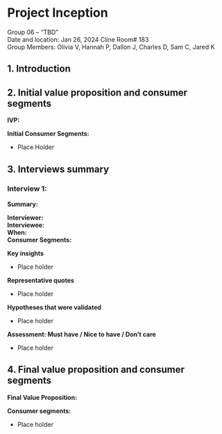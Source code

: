 # Project Inception

Group 06 – “TBD”\
Date and location:  Jan 26, 2024 Cline Room# 183\
Group Members: Olivia V, Hannah P, Dallon J, Charles D, Sam C, Jared K

## 1. Introduction


## 2. Initial value proposition and consumer segments

**IVP:**



**Initial Consumer Segments:**

 - Place Holder


## 3. Interviews summary

### Interview 1:

**Summary:** 

**Interviewer:** \
**Interviewee:** \
**When:** \
**Consumer Segments:** 

**Key insights**
  - Place holder

 **Representative quotes**
  - Place holder

 **Hypotheses that were validated**
  - Place holder

 **Assessment: Must have / Nice to have / Don’t care**
  - Place holder


## 4. Final value proposition and consumer segments

**Final Value Proposition:**


**Consumer segments:**
- Place holder